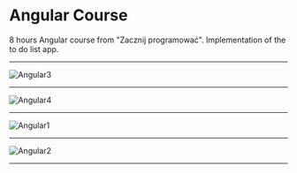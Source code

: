 # Angular Course
8 hours Angular course from "Zacznij programować". Implementation of the to do list app.
_______________________________________________________________


![Angular3](https://user-images.githubusercontent.com/44413511/106394155-73763580-63fb-11eb-8893-fa878dcb82e5.png)

_______________________________________________________________


![Angular4](https://user-images.githubusercontent.com/44413511/106394163-7a9d4380-63fb-11eb-860e-ceaa1fd2ee18.png)

_______________________________________________________________


![Angular1](https://user-images.githubusercontent.com/44413511/106394167-7cff9d80-63fb-11eb-9e2a-62faef53ff44.png)

_______________________________________________________________


![Angular2](https://user-images.githubusercontent.com/44413511/106394170-7ffa8e00-63fb-11eb-8da5-fbcdd8c0ac95.png)

_______________________________________________________________

